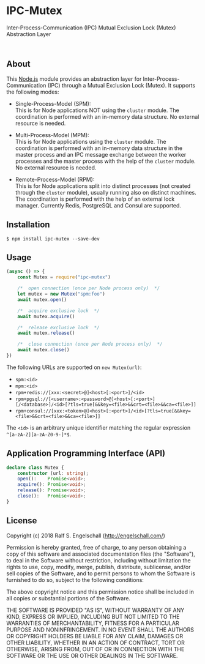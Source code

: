 
IPC-Mutex
=========

Inter-Process-Communication (IPC) Mutual Exclusion Lock (Mutex) Abstraction Layer

<p/>
<img src="https://nodei.co/npm/ipc-mutex.png?downloads=true&stars=true" alt=""/>

<p/>
<img src="https://david-dm.org/rse/ipc-mutex.png" alt=""/>

About
-----

This [Node.js](https://nodejs.org) module provides an abstraction layer
for Inter-Process-Communication (IPC) through a Mutual Exclusion Lock (Mutex).
It supports the following modes:

- Single-Process-Model (SPM):<br/>
  This is for Node applications NOT using the `cluster` module. The
  coordination is performed with an in-memory data structure. No
  external resource is needed.

- Multi-Process-Model (MPM):<br/>
  This is for Node applications using the `cluster` module. The
  coordination is performed with an in-memory data structure in the
  master process and an IPC message exchange between the worker
  processes and the master process with the help of the `cluster`
  module. No external resource is needed.

- Remote-Process-Model (RPM):<br/>
  This is for Node applications split into distinct processes (not
  created through the `cluster` module), usually running also on
  distinct machines. The coordination is performed with the help of an
  external lock manager. Currently Redis, PostgreSQL and Consul are supported.

Installation
------------

```shell
$ npm install ipc-mutex --save-dev
```

Usage
-----

```js
(async () => {
    const Mutex = require("ipc-mutex")

    /*  open connection (once per Node process only)  */
    let mutex = new Mutex("spm:foo")
    await mutex.open()

    /*  acquire exclusive lock  */
    await mutex.acquire()

    /*  release exclusive lock  */
    await mutex.release()

    /*  close connection (once per Node process only)  */
    await mutex.close()
})
```

The following URLs are supported on `new Mutex(url)`:

- `spm:<id>`
- `mpm:<id>`
- `rpm+redis://[xxx:<secret>@]<host>[:<port>]/<id>`
- `rpm+pgsql://[<username>:<password>@]<host>[:<port>][/<database>]/<id>[?tls=true[&&key=<file>&&crt=<file>&&ca=<file>]]`
- `rpm+consul://[xxx:<token>@]<host>[:<port>]/<id>[?tls=true[&&key=<file>&&crt=<file>&&ca=<file>]]`

The `<id>` is an arbitrary unique identifier matching the regular expression `^[a-zA-Z][a-zA-Z0-9-]*$`.

Application Programming Interface (API)
---------------------------------------

```ts
declare class Mutex {
    constructor (url: string);
    open():    Promise<void>;
    acquire(): Promise<void>;
    release(): Promise<void>;
    close():   Promise<void>;
}
```

License
-------

Copyright (c) 2018 Ralf S. Engelschall (http://engelschall.com/)

Permission is hereby granted, free of charge, to any person obtaining
a copy of this software and associated documentation files (the
"Software"), to deal in the Software without restriction, including
without limitation the rights to use, copy, modify, merge, publish,
distribute, sublicense, and/or sell copies of the Software, and to
permit persons to whom the Software is furnished to do so, subject to
the following conditions:

The above copyright notice and this permission notice shall be included
in all copies or substantial portions of the Software.

THE SOFTWARE IS PROVIDED "AS IS", WITHOUT WARRANTY OF ANY KIND,
EXPRESS OR IMPLIED, INCLUDING BUT NOT LIMITED TO THE WARRANTIES OF
MERCHANTABILITY, FITNESS FOR A PARTICULAR PURPOSE AND NONINFRINGEMENT.
IN NO EVENT SHALL THE AUTHORS OR COPYRIGHT HOLDERS BE LIABLE FOR ANY
CLAIM, DAMAGES OR OTHER LIABILITY, WHETHER IN AN ACTION OF CONTRACT,
TORT OR OTHERWISE, ARISING FROM, OUT OF OR IN CONNECTION WITH THE
SOFTWARE OR THE USE OR OTHER DEALINGS IN THE SOFTWARE.

